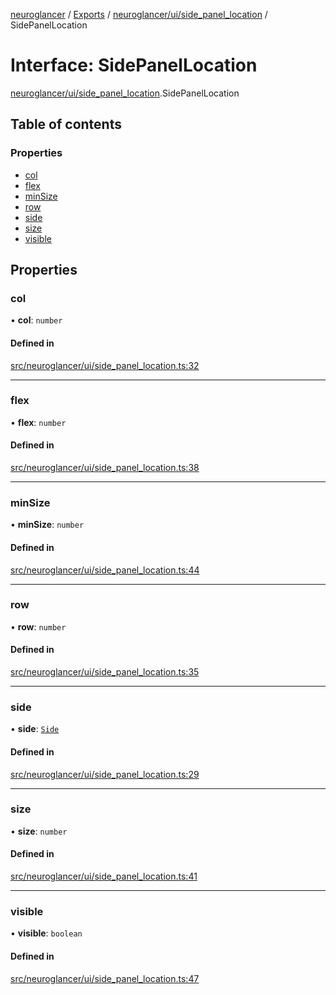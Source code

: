 [neuroglancer](../README.md) / [Exports](../modules.md) / [neuroglancer/ui/side\_panel\_location](../modules/neuroglancer_ui_side_panel_location.md) / SidePanelLocation

# Interface: SidePanelLocation

[neuroglancer/ui/side_panel_location](../modules/neuroglancer_ui_side_panel_location.md).SidePanelLocation

## Table of contents

### Properties

- [col](neuroglancer_ui_side_panel_location.SidePanelLocation.md#col)
- [flex](neuroglancer_ui_side_panel_location.SidePanelLocation.md#flex)
- [minSize](neuroglancer_ui_side_panel_location.SidePanelLocation.md#minsize)
- [row](neuroglancer_ui_side_panel_location.SidePanelLocation.md#row)
- [side](neuroglancer_ui_side_panel_location.SidePanelLocation.md#side)
- [size](neuroglancer_ui_side_panel_location.SidePanelLocation.md#size)
- [visible](neuroglancer_ui_side_panel_location.SidePanelLocation.md#visible)

## Properties

### col

• **col**: `number`

#### Defined in

[src/neuroglancer/ui/side_panel_location.ts:32](https://github.com/ActiveBrainAtlas2/neuroglancer/blob/034b457d/src/neuroglancer/ui/side_panel_location.ts#L32)

___

### flex

• **flex**: `number`

#### Defined in

[src/neuroglancer/ui/side_panel_location.ts:38](https://github.com/ActiveBrainAtlas2/neuroglancer/blob/034b457d/src/neuroglancer/ui/side_panel_location.ts#L38)

___

### minSize

• **minSize**: `number`

#### Defined in

[src/neuroglancer/ui/side_panel_location.ts:44](https://github.com/ActiveBrainAtlas2/neuroglancer/blob/034b457d/src/neuroglancer/ui/side_panel_location.ts#L44)

___

### row

• **row**: `number`

#### Defined in

[src/neuroglancer/ui/side_panel_location.ts:35](https://github.com/ActiveBrainAtlas2/neuroglancer/blob/034b457d/src/neuroglancer/ui/side_panel_location.ts#L35)

___

### side

• **side**: [`Side`](../modules/neuroglancer_ui_side_panel_location.md#side)

#### Defined in

[src/neuroglancer/ui/side_panel_location.ts:29](https://github.com/ActiveBrainAtlas2/neuroglancer/blob/034b457d/src/neuroglancer/ui/side_panel_location.ts#L29)

___

### size

• **size**: `number`

#### Defined in

[src/neuroglancer/ui/side_panel_location.ts:41](https://github.com/ActiveBrainAtlas2/neuroglancer/blob/034b457d/src/neuroglancer/ui/side_panel_location.ts#L41)

___

### visible

• **visible**: `boolean`

#### Defined in

[src/neuroglancer/ui/side_panel_location.ts:47](https://github.com/ActiveBrainAtlas2/neuroglancer/blob/034b457d/src/neuroglancer/ui/side_panel_location.ts#L47)
